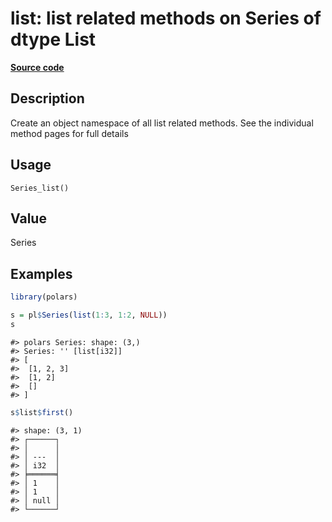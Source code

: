 

# list: list related methods on Series of dtype List

[**Source code**](https://github.com/pola-rs/r-polars/tree/8387e0a88c6889e6449b053999aada405c241066/R/series__series.R#L917)

## Description

Create an object namespace of all list related methods. See the
individual method pages for full details

## Usage

<pre><code class='language-R'>Series_list()
</code></pre>

## Value

Series

## Examples

``` r
library(polars)

s = pl$Series(list(1:3, 1:2, NULL))
s
```

    #> polars Series: shape: (3,)
    #> Series: '' [list[i32]]
    #> [
    #>  [1, 2, 3]
    #>  [1, 2]
    #>  []
    #> ]

``` r
s$list$first()
```

    #> shape: (3, 1)
    #> ┌──────┐
    #> │      │
    #> │ ---  │
    #> │ i32  │
    #> ╞══════╡
    #> │ 1    │
    #> │ 1    │
    #> │ null │
    #> └──────┘
